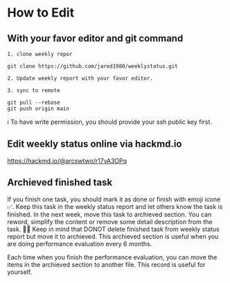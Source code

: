 
# How to Edit

## With your favor editor and git command

	1. clone weekly repor

``` shell
git clone https://github.com/jared1980/weeklystatus.git
```

	2. Update weekly report with your favor editor.
	
	3. sync to remote

``` shell
git pull --rebase
git push origin main
```


ℹ To have write permission, you should provide your ssh public key first.


## Edit weekly status online via hackmd.io

https://hackmd.io/@arcswtwo/r17vA3OPq

## Archieved finished task

If you finish one task, you should mark it as done or finish with emoji icone ✅.
Keep this task in the weekly status report and let others know the task is finished.
In the next week, move this task to archieved section. You can reword, simplify the content or remove some detail description from the task. 🙏🏻 Keep in mind that DONOT delete finished task from weekly status report but move it to archieved. This archieved section is useful when you are doing performance evaluation every 6 months.

Each time when you finish the performance evaluation, you can move the items in the archieved section to another file. This record is useful for yourself.

